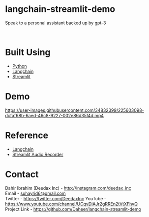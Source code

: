 # langchain-streamlit-demo
Speak to a personal assistant backed up by gpt-3

<br>

# Built Using

- [Python](https://python.org)
- [Langchain](https://langchain.readthedocs.io/)
- [Streamlit](https://streamlit.io/)

# Demo



https://user-images.githubusercontent.com/34832399/225603098-dcfaf68b-6aed-46c8-9227-002e86d35f4d.mp4



# Reference

- [Langchain](https://langchain.readthedocs.io/)
- [Streamlit Audio Recorder](https://github.com/theevann/streamlit-audiorecorder)

# Contact

Dahir Ibrahim (Deedax Inc) - http://instagram.com/deedax_inc <br>
Email - suhayrid6@gmail.com <br>
Twitter - https://twitter.com/DeedaxInc
YouTube - https://www.youtube.com/channel/UCqvDiAJr2gRREn2tVtXFhvQ <br>
Project Link - https://github.com/Daheer/langchain-streamlit-demo

